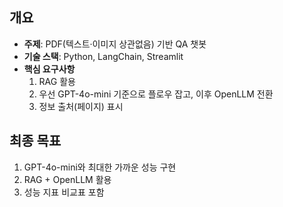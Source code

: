 ## 개요

- **주제**: PDF(텍스트·이미지 상관없음) 기반 QA 챗봇  
- **기술 스택**: Python, LangChain, Streamlit  
- **핵심 요구사항**  
  1. RAG 활용  
  2. 우선 GPT-4o-mini 기준으로 플로우 잡고, 이후 OpenLLM 전환  
  3. 정보 출처(페이지) 표시  

## 최종 목표
1. GPT-4o-mini와 최대한 가까운 성능 구현  
2. RAG + OpenLLM 활용  
3. 성능 지표 비교표 포함 
